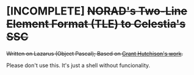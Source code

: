 # [INCOMPLETE] ~~NORAD's Two-Line Element Format (TLE) to Celestia's SSC~~

~~Written on Lazarus (Object Pascal); Based on [Grant Hutchison's work](https://www.classe.cornell.edu/~seb/celestia/hutchison/spreadsheets.html).~~

Please don't use this. It's just a shell without funcionality.
